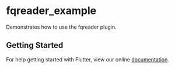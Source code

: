 # fqreader_example

Demonstrates how to use the fqreader plugin.

## Getting Started

For help getting started with Flutter, view our online
[documentation](https://flutter.io/).
